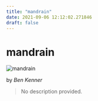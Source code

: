 ```yaml
---
title: "mandrain"
date: 2021-09-06 12:12:02.271846
draft: false
---
```


# mandrain

![mandrain](../images/8aac4d12-0f35-11ec-a5fb-1e00f30e0089.png)

by *Ben Kenner*



> No description provided.